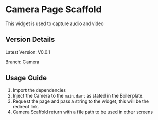 # Camera Page Scaffold

This widget is used to capture audio and video



## Version Details

Latest Version: V0.0.1

Branch: Camera



## Usage Guide

1. Import the dependencies
2. Inject the Camera to the `main.dart` as stated in the Boilerplate.
3. Request the page and pass a string to the widget, this will be the redirect link.
4. Camera Scaffold return with a file path to be used in other screens